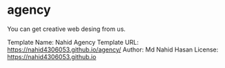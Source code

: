 # agency
You can get creative web desing from us.

Template Name: Nahid Agency
Template URL: https://nahid4306053.github.io/agency/
Author: Md Nahid Hasan
License: https://nahid4306053.github.io
